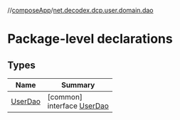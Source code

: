 //[composeApp](../../index.md)/[net.decodex.dcp.user.domain.dao](index.md)

# Package-level declarations

## Types

| Name | Summary |
|---|---|
| [UserDao](-user-dao/index.md) | [common]<br>interface [UserDao](-user-dao/index.md) |
